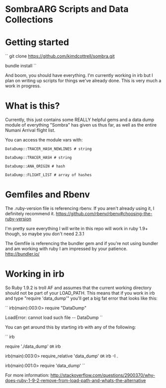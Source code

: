 # SombraARG Scripts and Data Collections

# Getting started
``
git clone https://github.com/kimdcottrell/sombra.git

bundle install
``

And boom, you should have everything. I'm currently working in irb but I plan on writing up scripts for things we've already done. This is very much a work in progress.

# What is this?

Currently, this just contains some REALLY helpful gems and a data dump module of everything "Sombra" has given us thus far, as well as the entire Numani Arrival flight list.

You can access the module vars with:

```
DataDump::TRACER_HASH_NEWLINES # string

DataDump::TRACER_HASH # string

DataDump::ANA_ORIGIN # hash

DataDump::FLIGHT_LIST # array of hashes
```

# Gemfiles and Rbenv
The .ruby-version file is referencing rbenv. If you aren't already using it, I definitely recommend it.
https://github.com/rbenv/rbenv#choosing-the-ruby-version

I'm pretty sure everything I will write in this repo will work in ruby 1.9+ though, so maybe you don't need 2.3.1

The Gemfile is referencing the bundler gem and if you're not using bundler and am working with ruby I am impressed by your patience.
http://bundler.io/

# Working in irb
So Ruby 1.9.2 is troll AF and assumes that the current working directory should not be part of your LOAD_PATH. This means that if you work in irb and type "require 'data_dump'" you'll get a big fat error that looks like this:

``
irb(main):003:0> require "DataDump"

LoadError: cannot load such file -- DataDump
``

You can get around this by starting irb with any of the following:

``
irb

require './data_dump'
``
OR
``
irb

irb(main):003:0> require_relative 'data_dump'
``
OR
``
irb -I .

irb(main):001:0> require 'data_dump'
``

For more information: http://stackoverflow.com/questions/2900370/why-does-ruby-1-9-2-remove-from-load-path-and-whats-the-alternative
